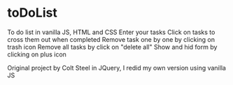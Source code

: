# toDoList
To do list in vanilla JS, HTML and CSS
Enter your tasks
Click on tasks to cross them out when completed
Remove task one by one by clicking on trash icon 
Remove all tasks by click on "delete all"
Show and hid form by clicking on plus icon

Original project by Colt Steel in JQuery, I redid my own version using vanilla JS
